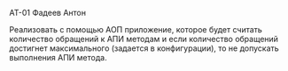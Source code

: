 АТ-01 Фадеев Антон

Реализовать с помощью АОП приложение, которое будет считать количество обращений к АПИ методам и если количество обращений достигнет максимального (задается в конфигурации), то не допускать выполнения АПИ метода.
